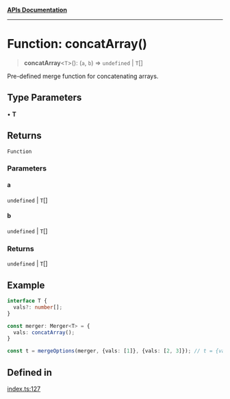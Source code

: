 [**APIs Documentation**](../README.md)

***

# Function: concatArray()

> **concatArray**\<`T`\>(): (`a`, `b`) => `undefined` \| `T`[]

Pre-defined merge function for concatenating arrays.

## Type Parameters

• **T**

## Returns

`Function`

### Parameters

#### a

`undefined` | `T`[]

#### b

`undefined` | `T`[]

### Returns

`undefined` \| `T`[]

## Example

```ts
interface T {
  vals?: number[];
}

const merger: Merger<T> = {
  vals: concatArray();
}

const t = mergeOptions(merger, {vals: [1]}, {vals: [2, 3]}); // t = {vals: [1, 2, 3]}
```

## Defined in

[index.ts:127](https://github.com/daidodo/merge-options/blob/2014e172b83fb5388479cb5a3ce60de761994d65/src/index.ts#L127)
